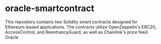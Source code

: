 # oracle-smartcontract
This repository contains two Solidity smart contracts designed for Ethereum-based applications. The contracts utilize OpenZeppelin's ERC20, AccessControl, and ReentrancyGuard, as well as Chainlink's price feed Oracle
